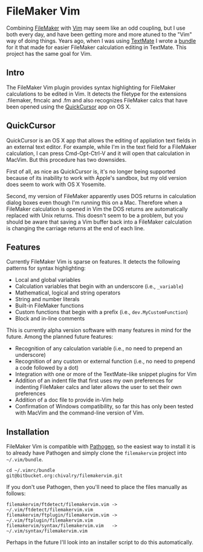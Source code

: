 FileMaker Vim
=============

Combining [FileMaker](http://www.filemaker.com) with [Vim](http://www.vim.org) may seem like an odd coupling, but I use both every day, and have been getting more and more atuned to the "Vim" way of doing things. Years ago, when I was using [TextMate](https://macromates.com) I wrote a [bundle](https://code.google.com/p/filemaker-textmate-bundle/) for it that made for easier FileMaker calculation editing in TextMate. This project has the same goal for Vim.

Intro
-----

The FileMaker Vim plugin provides syntax highlighting for FileMaker calculations to be edited in Vim. It detects the filetype for the extensions .filemaker, fmcalc and .fm and also recognizes FileMaker calcs that have been opened using the [QuickCursor](https://github.com/jessegrosjean/quickcursor) app on OS X.

QuickCursor
-----------

QuickCursor is an OS X app that allows the editing of appliation text fields in an external text editor. For example, while I'm in the text field for a FileMaker calculation, I can press Cmd-Opt-Ctrl-V and it will open that calculation in MacVim. But this procedure has two downsides.

First of all, as nice as QuickCursor is, it's no longer being supported because of its inability to work with Apple's sandbox, but my old version does seem to work with OS X Yosemite.

Second, my version of FileMaker apparently uses DOS returns in calculation dialog boxes even though I'm running this on a Mac. Therefore when a FileMaker calculation is opened in Vim the DOS returns are automatically replaced with Unix returns. This doesn't seem to be a problem, but you should be aware that saving a Vim buffer back into a FileMaker calculation is changing the carriage returns at the end of each line.

Features
--------

Currently FileMaker Vim is sparse on features. It detects the following patterns for syntax highlighting:

- Local and global variables
- Calculation variables that begin with an underscore (i.e., `_variable`)
- Mathematical, logical and string operators
- String and number literals
- Built-in FileMaker functions
- Custom functions that begin with a prefix (i.e., `dev.MyCustomFunction`)
- Block and in-line comments

This is currently alpha version software with many features in mind for the future. Among the planned future features:

- Recognition of any calculation variable (i.e., no need to prepend an underscore)
- Recognition of any custom or external function (i.e., no need to prepend a code followed by a dot)
- Integration with one or more of the TextMate-like snippet plugins for Vim
- Addition of an indent file that first uses my own preferences for indenting FileMaker calcs and later allows the user to set their own preferences
- Addition of a doc file to provide in-Vim help
- Confirmation of Windows compatibility, so far this has only been tested with MacVim and the command-line version of Vim.

Installation
------------

FileMaker Vim is compatible with [Pathogen](http://www.vim.org/scripts/script.php?script_id=2332), so the easiest way to install it is to already have Pathogen and simply clone the `filemakervim` project into `~/.vim/bundle`.

    cd ~/.vimrc/bundle
    git@bitbucket.org:chivalry/filemakervim.git

If you don't use Pathogen, then you'll need to place the files manually as follows:

    filemakervim/ftdetect/filemakervim.vim -> ~/.vim/ftdetect/filemakervim.vim
    filemakervim/ftplugin/filemakervim.vim -> ~/.vim/ftplugin/filemakervim.vim
    filemakervim/syntax/filemakervim.vim   -> ~/.vim/syntax/filemakervim.vim

Perhaps in the future I'll look into an installer script to do this automatically.
